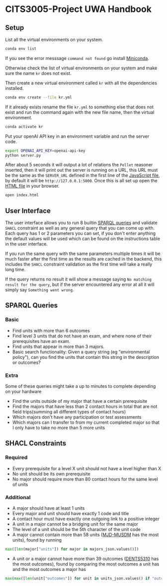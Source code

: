 # CITS3005-Project UWA Handbook

## Setup

List all the virtual environments on your system.

```bash
conda env list
```

If you see the error messsage `command not found` go install [Miniconda](https://docs.conda.io/en/latest/miniconda.html).

Otherwise check the list of virtual environments on your system and make sure the name `kr` does not exist.

Then create a new virtual environment called `kr` with all the dependencies installed.

```bash
conda env create --file kr.yml
```

If it already exists rename the file `kr.yml` to something else that does not exist and run the command again with the new file name, then the virtual environment.

```bash
conda activate kr
```

Put your openAI API key in an environment variable and run the server code.

```bash
export OPENAI_API_KEY=openai-api-key
python server.py
```

After about 5 seconds it will output a lot of relations the `Pellet` reasoner inserted, then it will print out the server is running on a URL, this URL must be the same as the `SERVER_URL` defined in the first line of the [JavaScript file](index.js#L1), by default it will be `http://127.0.0.1:5000`. Once this is all set up open the [HTML file](index.html) in your browser.

```bash
open index.html
```

## User Interface

The user interface allows you to run 8 builtin [SPARQL queries](#sparql-queries) and validate `SHACL` constraint as well as any general query that you can come up with. Each query has 1 or 2 parameters you can set, if you don't enter anything the default values will be used which can be found on the instructions table in the user interface.

If you run the same query with the same parameters multiple times it will be much faster after the first time as the results are cached in the backend, this includes the `SHACL` constraint validation as the first time will take a really long time.

If the query returns no result it will show a message saying `No matching result for the query`, but if the server encountered any error at all it will simply say `Something went wrong`.

## SPARQL Queries

### Basic

- Find units with more than 6 outcomes
- Find level 3 units that do not have an exam, and where none of their prerequisites have an exam.
- Find units that appear in more than 3 majors.
- Basic search functionality: Given a query string (eg "environmental policy"), can you find the units that contain this string in the description or outcomes?

### Extra

Some of these queries might take a up to minutes to complete depending on your hardware

- Find the units outside of my major that have a certain prerequisite
- Find the majors that have less than 2 contact hours in total that are not field trips(summing all different types of contact hours)
- Which majors don't have any participation or test assessments
- Which majors can I transfer to from my current completed major so that I only have to take no more than 5 more units

## SHACL Constraints

### Required

- Every prerequisite for a level X unit should not have a level higher than X
- No unit should be its own prerequisite
- No major should require more than 80 contact hours for the same level of units

### Additional

- A major should have at least 1 units
- Every major and unit should have exactly 1 code and title
- A contact hour must have exactly one outgoing link to a positive integer
- A unit in a major cannot be a bridging unit for the same major
- The level of a unit should be the 5th character of the unit code
- A major cannot contain more than 58 units ([MJD-MUSDM](https://handbooks.uwa.edu.au/majordetails?code=MJD-MUSDM) has the most units), found by running

```python
max([len(major["units"]) for major in majors_json.values()])
```

- A unit or a major cannot have more than 39 outcomes ([DENTS5310](https://handbooks.uwa.edu.au/unitdetails?code=DENT5310) has the most outcomes), found by comparing the most outcomes a unit has and the most outcomes a major has

```python
max(max([len(unit["outcomes"]) for unit in units_json.values() if "outcomes" in unit]), max([len(major["outcomes"]) for major in majors_json.values() if "outcomes" in major]))
```
